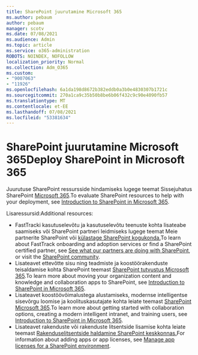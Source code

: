 ```yaml
---
title: SharePoint juurutamine Microsoft 365
ms.author: pebaum
author: pebaum
manager: scotv
ms.date: 07/08/2021
ms.audience: Admin
ms.topic: article
ms.service: o365-administration
ROBOTS: NOINDEX, NOFOLLOW
localization_priority: Normal
ms.collection: Adm_O365
ms.custom:
- "9007063"
- "11926"
ms.openlocfilehash: 6a1da198d8672b382eddb0a3b0e4830307b1721c
ms.sourcegitcommit: 270a1ca9c35b50b8be6b06f432c9c90e4090fb57
ms.translationtype: MT
ms.contentlocale: et-EE
ms.lasthandoff: 07/08/2021
ms.locfileid: "53381634"
---
```

# <a name="deploy-sharepoint-in-microsoft-365"></a><span data-ttu-id="8be58-102">SharePoint juurutamine Microsoft 365</span><span class="sxs-lookup"><span data-stu-id="8be58-102">Deploy SharePoint in Microsoft 365</span></span>

<span data-ttu-id="8be58-103">Juurutuse SharePoint ressursside hindamiseks lugege teemat Sissejuhatus SharePoint [Microsoft 365](/sharepoint/introduction).</span><span class="sxs-lookup"><span data-stu-id="8be58-103">To evaluate SharePoint resources to help with your deployment, see [Introduction to SharePoint in Microsoft 365](/sharepoint/introduction).</span></span> 

<span data-ttu-id="8be58-104">Lisaressursid:</span><span class="sxs-lookup"><span data-stu-id="8be58-104">Additional resources:</span></span> 

- <span data-ttu-id="8be58-105">FastTracki kasutuselevõtu ja kasutuselevõtu teenuste kohta lisateabe saamiseks või SharePoint partneri [](/microsoft-365/sharepoint/sharepoint-partners-sharepoint-support)leidmiseks lugege teemat Meie partnerite SharePoint või [külastage SharePoint kogukonda.](https://techcommunity.microsoft.com/t5/sharepoint/ct-p/SharePoint)</span><span class="sxs-lookup"><span data-stu-id="8be58-105">To learn about FastTrack onboarding and adoption services or find a SharePoint certified partner, see [See what our partners are doing with SharePoint](/microsoft-365/sharepoint/sharepoint-partners-sharepoint-support), or visit the [SharePoint community](https://techcommunity.microsoft.com/t5/sharepoint/ct-p/SharePoint).</span></span> 
- <span data-ttu-id="8be58-106">Lisateavet ettevõtte sisu ning teadmiste ja koostöörakenduste teisaldamise kohta SharePoint teemast [SharePoint tutvustus Microsoft 365](/sharepoint/introduction#migration).</span><span class="sxs-lookup"><span data-stu-id="8be58-106">To learn more about moving your organization content and knowledge and collaboration apps to SharePoint, see [Introduction to SharePoint in Microsoft 365](/sharepoint/introduction#migration).</span></span> 
- <span data-ttu-id="8be58-107">Lisateavet koostöövõimalustega alustamiseks, modernse intelligentse sisevõrgu loomise ja koolituskasutajate kohta leiate teemast [SharePoint Microsoft 365](/sharepoint/introduction#collaboration).</span><span class="sxs-lookup"><span data-stu-id="8be58-107">To learn more about getting started with collaboration options, creating a modern intelligent intranet, and training users, see [Introduction to SharePoint in Microsoft 365](/sharepoint/introduction#collaboration).</span></span> 
- <span data-ttu-id="8be58-108">Lisateavet rakenduste või rakenduste litsentside lisamise kohta leiate teemast [Rakenduselitsentside haldamine SharePoint keskkonnas.](/sharepoint/manage-app-licenses)</span><span class="sxs-lookup"><span data-stu-id="8be58-108">For information about adding apps or app licenses, see [Manage app licenses for a SharePoint environment](/sharepoint/manage-app-licenses).</span></span> 


